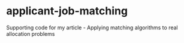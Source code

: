 # applicant-job-matching
Supporting code for my article - Applying matching algorithms to real allocation problems
